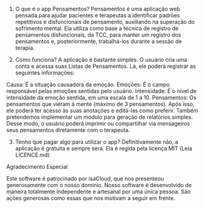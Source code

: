 1. O que é o app Pensamentos?
Pensamentos é uma aplicação web pensada para ajudar pacientes e terapeutas a identificar padrões repetitivos e disfuncionais de pensamento, auxiliando na superação do sofrimento mental. Ela utiliza como base a técnica de registro de pensamentos disfuncionais, da TCC, para manter um registro dos pensamentos e, posteriormente, trabalhá-los durante a sessão de terapia.

2. Como funciona?
A aplicação é bastante simples. O usuário cria uma conta e acessa suas Listas de Pensamentos. Lá, ele poderá registrar as seguintes informações:

Causa: É a situação causadora da emoção.
Emoções: É o campo responsável pelas emoções sentidas pelo usuário.
Intensidade: É o nível de intensidade da emoção sentida, em uma escala de 1 a 10.
Pensamentos: Os pensamentos que vieram à mente (máximo de 3 pensamentos).
Após isso, ele poderá ter acesso às suas anotações e editá-las como preferir. Também pretendemos implementar um módulo para geração de relatórios simples. Desse modo, o usuário poderá imprimir ou compartilhar via mensageiros seus pensamentos diretamente com o terapeuta.

3. Tenho que pagar algo para utilizar o app?
Definitivamente não, a aplicação é gratuita e sempre será. Ela é regida pela licença MIT (Leia LICENCE.md)

Agradecimento Especial

Este software é patrocinado por isaCloud, que nos presenteou generosamente com o nosso domínio. Nosso software é desenvolvido de maneira totalmente independente e artesanal por uma única pessoa. São ações generosas como essas que nos motivam a seguir em frente.